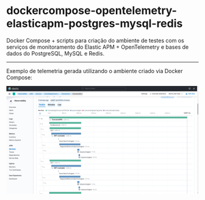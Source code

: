 # dockercompose-opentelemetry-elasticapm-postgres-mysql-redis
Docker Compose + scripts para criação do ambiente de testes com os serviços de monitoramento do Elastic APM + OpenTelemetry e bases de dados do PostgreSQL, MySQL e Redis.

---

Exemplo de telemetria gerada utilizando o ambiente criado via Docker Compose:

![Elastic APM - Exemplo](img/elasticapm-01.png)
